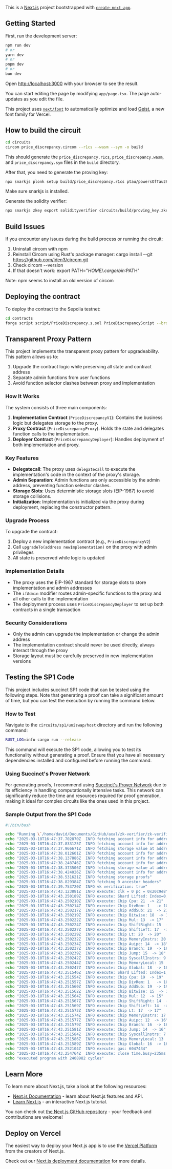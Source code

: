 This is a [Next.js](https://nextjs.org) project bootstrapped with [`create-next-app`](https://nextjs.org/docs/app/api-reference/cli/create-next-app).

## Getting Started

First, run the development server:

```bash
npm run dev
# or
yarn dev
# or
pnpm dev
# or
bun dev
```

Open [http://localhost:3000](http://localhost:3000) with your browser to see the result.

You can start editing the page by modifying `app/page.tsx`. The page auto-updates as you edit the file.

This project uses [`next/font`](https://nextjs.org/docs/app/building-your-application/optimizing/fonts) to automatically optimize and load [Geist](https://vercel.com/font), a new font family for Vercel.

## How to build the circuit

```bash
cd circuits
circom price_discrepancy.circom --r1cs --wasm --sym -o build
```
This should generate the `price_discrepancy.r1cs`, `price_discrepancy.wasm`, and `price_discrepancy.sym` files in the `build` directory.

After that, you need to generate the proving key:
```bash
npx snarkjs plonk setup build/price_discrepancy.r1cs ptau/powersOfTau28_hez_final_08.ptau build/proving_key.zkey
```
Make sure snarkjs is installed.

Generate the solidity verifier:
```bash
npx snarkjs zkey export solidityverifier circuits/build/proving_key.zkey contracts/src/PlonkVerifier.sol
```

## Build Issues

If you encounter any issues during the build process or running the circuit:
1. Uninstall circom with npm
2. Reinstall Circom using Rust's package manager: cargo install --git https://github.com/iden3/circom.git
3. Check circom --version
4. If that doesn't work: export PATH="$HOME/.cargo/bin:$PATH"
 
Note: npm seems to install an old version of circom

## Deploying the contract

To deploy the contract to the Sepolia testnet:

```bash
cd contracts
forge script script/PriceDiscrepancy.s.sol PriceDiscrepancyScript --broadcast --verify --rpc-url base-sepolia
``` 

## Transparent Proxy Pattern

This project implements the transparent proxy pattern for upgradeability. This pattern allows us to:

1. Upgrade the contract logic while preserving all state and contract address
2. Separate admin functions from user functions
3. Avoid function selector clashes between proxy and implementation

### How It Works

The system consists of three main components:

1. **Implementation Contract** (`PriceDiscrepancyV1`): Contains the business logic but delegates storage to the proxy.
2. **Proxy Contract** (`PriceDiscrepancyProxy`): Holds the state and delegates function calls to the implementation.
3. **Deployer Contract** (`PriceDiscrepancyDeployer`): Handles deployment of both implementation and proxy.

### Key Features

- **Delegatecall**: The proxy uses `delegatecall` to execute the implementation's code in the context of the proxy's storage.
- **Admin Separation**: Admin functions are only accessible by the admin address, preventing function selector clashes.
- **Storage Slots**: Uses deterministic storage slots (EIP-1967) to avoid storage collisions.
- **Initialization**: Implementation is initialized via the proxy during deployment, replacing the constructor pattern.

### Upgrade Process

To upgrade the contract:

1. Deploy a new implementation contract (e.g., `PriceDiscrepancyV2`)
2. Call `upgradeTo(address newImplementation)` on the proxy with admin privileges
3. All state is preserved while logic is updated

### Implementation Details

- The proxy uses the EIP-1967 standard for storage slots to store implementation and admin addresses
- The `ifAdmin` modifier routes admin-specific functions to the proxy and all other calls to the implementation
- The deployment process uses `PriceDiscrepancyDeployer` to set up both contracts in a single transaction

### Security Considerations

- Only the admin can upgrade the implementation or change the admin address
- The implementation contract should never be used directly, always interact through the proxy
- Storage layout must be carefully preserved in new implementation versions

## Testing the SP1 Code

This project includes succinct SP1 code that can be tested using the following steps. Note that generating a proof can take a significant amount of time, but you can test the execution by running the command below.

### How to Test

Navigate to the `circuits/sp1/uniswap/host` directory and run the following command:

```bash
RUST_LOG=info cargo run --release
```

This command will execute the SP1 code, allowing you to test its functionality without generating a proof. Ensure that you have all necessary dependencies installed and configured before running the command.

### Using Succinct's Prover Network

For generating proofs, I recommend using [Succinct's Prover Network](https://succinct.xyz) due to its efficiency in handling computationally intensive tasks. This network can significantly reduce the time and resources required for proof generation, making it ideal for complex circuits like the ones used in this project.

### Sample Output from the SP1 Code

```bash
#!/bin/bash

echo "Running \`/home/david/Documents/GitHub/axal/zk-verifier/zk-verifier/circuits/sp1/target/release/uniswap\`"
echo "2025-03-18T16:47:37.702870Z  INFO fetching account info for address: 0x0000000000000000000000000000000000000000"
echo "2025-03-18T16:47:37.833125Z  INFO fetching account info for address: 0x88e6A0c2dDD26FEEb64F039a2c41296FcB3f5640"
echo "2025-03-18T16:47:37.966671Z  INFO fetching storage value at address: 0x88e6A0c2dDD26FEEb64F039a2c41296FcB3f5640, index: 0"
echo "2025-03-18T16:47:38.012601Z  INFO fetching account info for address: 0x95222290DD7278Aa3Ddd389Cc1E1d165CC4BAfe5"
echo "2025-03-18T16:47:38.137886Z  INFO fetching account info for address: 0x0000000000000000000000000000000000000000"
echo "2025-03-18T16:47:38.248746Z  INFO fetching account info for address: 0x8ad599c3A0ff1De082011EFDDc58f1908eb6e6D8"
echo "2025-03-18T16:47:38.373506Z  INFO fetching storage value at address: 0x8ad599c3A0ff1De082011EFDDc58f1908eb6e6D8, index: 0"
echo "2025-03-18T16:47:38.424026Z  INFO fetching account info for address: 0x95222290DD7278Aa3Ddd389Cc1E1d165CC4BAfe5"
echo "2025-03-18T16:47:38.531621Z  INFO fetching storage proofs"
echo "2025-03-18T16:47:38.829384Z  INFO fetching 0 ancestor headers"
echo "2025-03-18T16:47:39.753720Z  INFO vk verification: true"
echo "2025-03-18T16:47:43.123881Z  INFO execute: clk = 0 pc = 0x20c9e8"
echo "2025-03-18T16:47:43.250189Z  INFO execute: Shard Lifted: Index=0, Cluster=179"
echo "2025-03-18T16:47:43.250210Z  INFO execute: Chip Cpu: 21  -> 21"
echo "2025-03-18T16:47:43.250214Z  INFO execute: Chip DivRem: 1   -> 10"
echo "2025-03-18T16:47:43.250217Z  INFO execute: Chip AddSub: 21  -> 21"
echo "2025-03-18T16:47:43.250219Z  INFO execute: Chip Bitwise: 18  -> 18"
echo "2025-03-18T16:47:43.250222Z  INFO execute: Chip Mul: 13  -> 17"
echo "2025-03-18T16:47:43.250224Z  INFO execute: Chip ShiftRight: 15  -> 17"
echo "2025-03-18T16:47:43.250227Z  INFO execute: Chip ShiftLeft: 17  -> 17"
echo "2025-03-18T16:47:43.250229Z  INFO execute: Chip Lt: 20  -> 20"
echo "2025-03-18T16:47:43.250232Z  INFO execute: Chip MemoryInstrs: 20  -> 20"
echo "2025-03-18T16:47:43.250234Z  INFO execute: Chip Auipc: 14  -> 18"
echo "2025-03-18T16:47:43.250237Z  INFO execute: Chip Branch: 19  -> 19"
echo "2025-03-18T16:47:43.250239Z  INFO execute: Chip Jump: 15  -> 18"
echo "2025-03-18T16:47:43.250242Z  INFO execute: Chip SyscallInstrs: 9   -> 10"
echo "2025-03-18T16:47:43.250244Z  INFO execute: Chip MemoryLocal: 15  -> 18"
echo "2025-03-18T16:47:43.250247Z  INFO execute: Chip Global: 18  -> 18"
echo "2025-03-18T16:47:43.251546Z  INFO execute: Shard Lifted: Index=1, Cluster=245"
echo "2025-03-18T16:47:43.251554Z  INFO execute: Chip Cpu: 19  -> 19"
echo "2025-03-18T16:47:43.251557Z  INFO execute: Chip DivRem: 1   -> 10"
echo "2025-03-18T16:47:43.251560Z  INFO execute: Chip AddSub: 19  -> 19"
echo "2025-03-18T16:47:43.251562Z  INFO execute: Chip Bitwise: 15  -> 15"
echo "2025-03-18T16:47:43.251564Z  INFO execute: Chip Mul: 12  -> 15"
echo "2025-03-18T16:47:43.251567Z  INFO execute: Chip ShiftRight: 14  -> 15"
echo "2025-03-18T16:47:43.251569Z  INFO execute: Chip ShiftLeft: 14  -> 15"
echo "2025-03-18T16:47:43.251572Z  INFO execute: Chip Lt: 17  -> 17"
echo "2025-03-18T16:47:43.251574Z  INFO execute: Chip MemoryInstrs: 17  -> 17"
echo "2025-03-18T16:47:43.251577Z  INFO execute: Chip Auipc: 12  -> 16"
echo "2025-03-18T16:47:43.251579Z  INFO execute: Chip Branch: 16  -> 16"
echo "2025-03-18T16:47:43.251581Z  INFO execute: Chip Jump: 14  -> 16"
echo "2025-03-18T16:47:43.251584Z  INFO execute: Chip SyscallInstrs: 7   -> 10"
echo "2025-03-18T16:47:43.251586Z  INFO execute: Chip MemoryLocal: 13  -> 16"
echo "2025-03-18T16:47:43.251589Z  INFO execute: Chip Global: 16  -> 16"
echo "2025-03-18T16:47:43.252104Z  INFO execute: gas: 6047434"
echo "2025-03-18T16:47:43.254764Z  INFO execute: close time.busy=235ms time.idle=3.71µs"
echo "executed program with 2408982 cycles"
```

## Learn More

To learn more about Next.js, take a look at the following resources:

- [Next.js Documentation](https://nextjs.org/docs) - learn about Next.js features and API.
- [Learn Next.js](https://nextjs.org/learn) - an interactive Next.js tutorial.

You can check out [the Next.js GitHub repository](https://github.com/vercel/next.js) - your feedback and contributions are welcome!

## Deploy on Vercel

The easiest way to deploy your Next.js app is to use the [Vercel Platform](https://vercel.com/new?utm_medium=default-template&filter=next.js&utm_source=create-next-app&utm_campaign=create-next-app-readme) from the creators of Next.js.

Check out our [Next.js deployment documentation](https://nextjs.org/docs/app/building-your-application/deploying) for more details.

